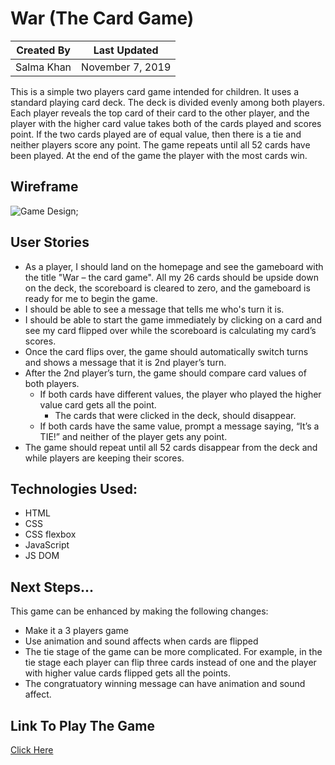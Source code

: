 # War (The Card Game)

Created By | Last Updated
-----------|--------------
Salma Khan | November 7, 2019

This is a simple two players card game intended for children. It uses a standard playing card deck. The deck is divided evenly among both players. Each player reveals the top card of their card to the other player, and the player with the higher card value takes both of the cards played and scores point. If the two cards played are of equal value, then there is a tie and neither players score any point. The game repeats until all 52 cards have been played. At the end of the game the player with the most cards win.

## Wireframe 
![Game Design](https://i.imgur.com/F9XpOFK.jpg);

## User Stories
* As a player, I should land on the homepage and see the gameboard with the title "War – the card game". All my 26 cards should be upside down on the deck, the scoreboard is cleared to zero, and the gameboard is ready for me to begin the game.
* I should be able to see a message that tells me who's turn it is.
* I should be able to start the game immediately by clicking on a card and see my card flipped over while the scoreboard is calculating my card’s scores. 
* Once the card flips over, the game should automatically switch turns and shows a message that it is 2nd player’s turn. 
* After the 2nd player’s turn, the game should compare card values of both players.
    * If both cards have different values, the player who played the higher value card gets all the point. 
        * The cards that were clicked in the deck, should disappear.
    *  If both cards have the same value, prompt a message saying, “It’s a TIE!” and neither of the player gets any point.
* The game should repeat until all 52 cards disappear from the deck and while players are keeping their scores. 

## Technologies Used: 
* HTML
* CSS 
* CSS flexbox 
* JavaScript 
* JS DOM  

## Next Steps...
This game can be enhanced by making the following changes:
* Make it a 3 players game
* Use animation and sound affects when cards are flipped 
* The tie stage of the game can be more complicated. For example, in the tie stage each player can flip three cards instead of one and the          player with higher value cards flipped gets all the points. 
* The congratuatory winning message can have animation and sound affect. 

## Link To Play The Game
[Click Here](https://ssahussai.github.io/War-the-card-game/) 




